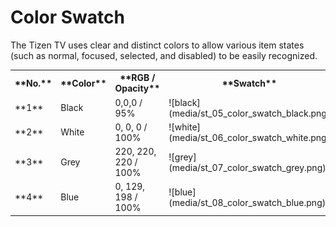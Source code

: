 # Color Swatch

The Tizen TV uses clear and distinct colors to allow various item states (such as normal, focused, selected, and disabled) to be easily recognized.

<table>
<tr>
  <th> **No.**  </th>
  <th> **Color**</th>
  <th> **RGB / Opacity**    </th>
  <th> **Swatch**  </th>
  <th> **Components** </th>
</tr>
<tr>
  <td> **1** </td>
  <td> Black </td>
  <td> 0,0,0 / 95%</td>
  <td> ![black](media/st_05_color_swatch_black.png)</td>
  <td> Background dim </td>
</tr>
<tr>
  <td> **2**</td>
  <td> White</td>
  <td> 0, 0, 0 / 100%</td>
  <td> ![white](media/st_06_color_swatch_white.png) </td>
  <td> Normal text</td>
</tr>
<tr>
  <td> **3** </td>
  <td> Grey </td>
  <td> 220, 220, 220 / 100% </td>
  <td> ![grey](media/st_07_color_swatch_grey.png)</td>
  <td>  Popup </td>
</tr>
<tr>
  <td> **4** </td>
  <td> Blue </td>
  <td>  0, 129, 198 / 100%  </td>
  <td> ![blue](media/st_08_color_swatch_blue.png)</td>
  <td> Selected color</td>
</tr>
</table>
